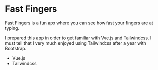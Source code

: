 # Fast Fingers
Fast Fingers is a fun app where you can see how fast your fingers are at typing.

I prepared this app in order to get familiar with Vue.js and Tailwindcss. I must tell that I very much enjoyed using Tailwindcss after a year with Bootstrap.

- Vue.js
- Tailwindcss